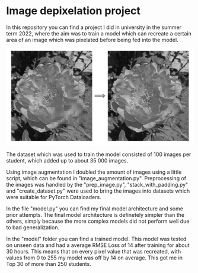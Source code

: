 # Image depixelation project

In this repository you can find a project I did in university in the summer term 2022, where the aim was to train a model which can recreate a certain area of an image which was pixelated before being fed into the model. 

![Image of the task](task.png "Task")

The dataset which was used to train the model consisted of 100 images per student, which added up to about 35 000 images. 

Using image augmentation I doubled the amount of images using a little script, which can be found in "image_augmentation.py". Preprocessing of the images was handled by the "prep_image.py", "stack_with_padding.py" and "create_dataset.py" were used to bring the images into datasets which were suitable for PyTorch Dataloaders. 

In the file "model.py" you can find my final model architecture and some prior attempts. The final model architecture is definetely simpler than the others, simply because the more complex models did not perform well due to bad generalization.

In the "model" folder you can find a trained model. This model was tested on unseen data and had a average RMSE Loss of 14 after training for about 30 hours. This means that on every pixel value that was recreated, with values from 0 to 255 my model was off by 14 on average. This got me in Top 30 of more than 250 students.

